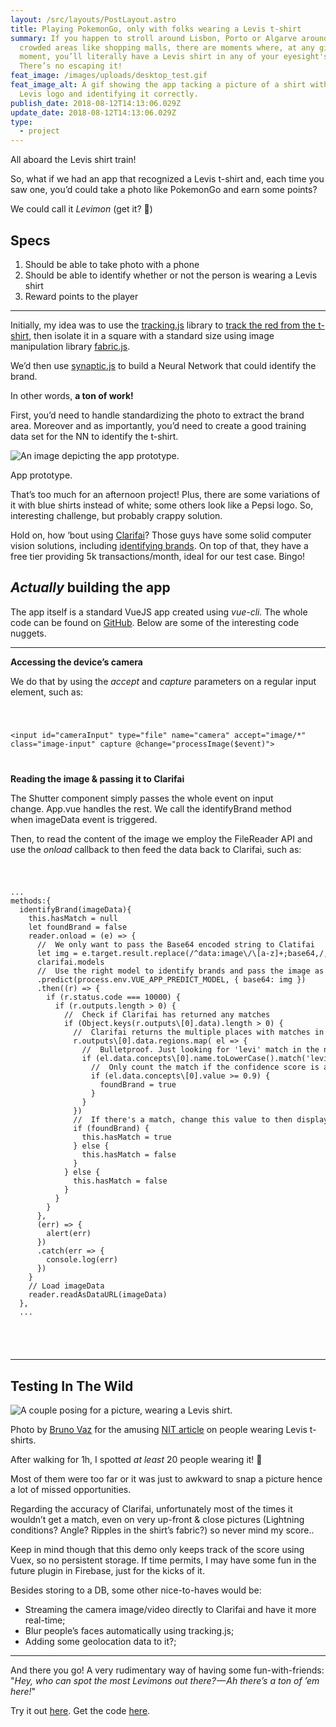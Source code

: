 ```yaml
---
layout: /src/layouts/PostLayout.astro
title: Playing PokemonGo, only with folks wearing a Levis t-shirt
summary: If you happen to stroll around Lisbon, Porto or Algarve around some
  crowded areas like shopping malls, there are moments where, at any given
  moment, you’ll literally have a Levis shirt in any of your eyesight's angle.
  There’s no escaping it!
feat_image: /images/uploads/desktop_test.gif
feat_image_alt: A gif showing the app tacking a picture of a shirt with the
  Levis logo and identifying it correctly.
publish_date: 2018-08-12T14:13:06.029Z
update_date: 2018-08-12T14:13:06.029Z
type:
  - project
---
```


All aboard the Levis shirt train!

So, what if we had an app that recognized a Levis t-shirt and, each time you saw one, you’d could take a photo like PokemonGo and earn some points?

We could call it _Levimon_ (get it? 🙊)

## Specs

1. Should be able to take photo with a phone
2. Should be able to identify whether or not the person is wearing a Levis shirt
3. Reward points to the player

<hr>

Initially, my idea was to use the [](https://trackingjs.com/)<a href="https://trackingjs.com/" target="_blank">tracking.js</a> library to [](https://trackingjs.com/examples/color_hello_world.html)<a href="https://trackingjs.com/examples/color_hello_world.html" target="_blank">track the red from the t-shirt</a>, then isolate it in a square with a standard size using image manipulation library [](http://fabricjs.com/)<a href="http://fabricjs.com/" target="_blank">fabric.js</a>.

We’d then use [](http://caza.la/synaptic/#/)<a href="http://caza.la/synaptic/#/" target="_blank">synaptic.js</a> to build a Neural Network that could identify the brand.

In other words, **a ton of work!**

First, you’d need to handle standardizing the photo to extract the brand area. Moreover and as importantly, you’d need to create a good training data set for the NN to identify the t-shirt.

![An image depicting the app prototype.](/images/uploads/app_simulation.gif 'App prototype')

<p class="u-ImageDescription">App prototype.</p>

That’s too much for an afternoon project! Plus, there are some variations of it with blue shirts instead of white; some others look like a Pepsi logo. So, interesting challenge, but probably crappy solution.

Hold on, how ‘bout using [](https://clarifai.com/)<a href="https://clarifai.com/" target="_blank">Clarifai</a>? Those guys have some solid computer vision solutions, including [](https://clarifai.com/models/logo-image-recognition-model-c443119bf2ed4da98487520d01a0b1e3)<a href="https://clarifai.com/models/logo-image-recognition-model-c443119bf2ed4da98487520d01a0b1e3" target="_blank">identifying brands</a>. On top of that, they have a free tier providing 5k transactions/month, ideal for our test case. Bingo!

## _Actually_ building the app

The app itself is a standard VueJS app created using *vue-cli.* The whole code can be found on [](https://github.com/mstrlaw/levimon)<a href="https://github.com/mstrlaw/levimon" target="_blank">GitHub</a>. Below are some of the interesting code nuggets.

<hr>

**Accessing the device’s camera**

We do that by using the *accept* and *capture* parameters on a regular input element, such as:

<code>

<input id="cameraInput" type="file" name="camera" accept="image/\*" class="image-input" capture @change="processImage($event)">

</code>

**Reading the image & passing it to Clarifai**

The Shutter component simply passes the whole event on input change. App.vue handles the rest. We call the identifyBrand method when imageData event is triggered.

Then, to read the content of the image we employ the FileReader API and use the *onload* callback to then feed the data back to Clarifai, such as:

<code>

<pre>
...
methods:{
  identifyBrand(imageData){
    this.hasMatch = null
    let foundBrand = false
    reader.onload = (e) => {
      //  We only want to pass the Base64 encoded string to Clatifai
      let img = e.target.result.replace(/^data:image\/\[a-z]+;base64,/, '')
      clarifai.models
      //  Use the right model to identify brands and pass the image as base64
      .predict(process.env.VUE_APP_PREDICT_MODEL, { base64: img })
      .then((r) => {
        if (r.status.code === 10000) {
          if (r.outputs.length > 0) {
            //  Check if Clarifai has returned any matches
            if (Object.keys(r.outputs\[0].data).length > 0) {
              //  Clarifai returns the multiple places with matches in the image
              r.outputs\[0].data.regions.map( el => {
                //  Bulletproof. Just looking for 'levi' match in the name value
                if (el.data.concepts\[0].name.toLowerCase().match('levi') !== null) {
                  //  Only count the match if the confidence score is above .9
                  if (el.data.concepts\[0].value >= 0.9) {
                    foundBrand = true
                  }
                }
              })
              //  If there's a match, change this value to then display a success/error dialog
              if (foundBrand) {
                this.hasMatch = true
              } else {
                this.hasMatch = false
              }
            } else {
              this.hasMatch = false
            }
          }
        }
      },
      (err) => {
        alert(err)
      })
      .catch(err => {
        console.log(err)
      })
    }
    // Load imageData
    reader.readAsDataURL(imageData)
  },
  ...

</pre>

</code>

<hr>

## Testing In The Wild

![A couple posing for a picture, wearing a Levis shirt.](/images/uploads/levis_shirt.png 'Photo by Bruno Vaz for the amusing NIT article on people wearing Levis t-shirts.')

<p class="u-ImageDescription">Photo by <a href="https://www.instagram.com/godinhovaz/" target="_blank">Bruno Vaz</a> for the amusing <a href="https://www.nit.pt/compras/lojas-e-marcas/porque-e-que-toda-a-gente-no-rock-in-rio-usa-as-mesmas-t-shirts-da-levis" target="_blank">NIT article</a> on people wearing Levis t-shirts.</p>

After walking for 1h, I spotted *at least* 20 people wearing it! 🙈

Most of them were too far or it was just to awkward to snap a picture hence a lot of missed opportunities.

Regarding the accuracy of Clarifai, unfortunately most of the times it wouldn’t get a match, even on very up-front & close pictures (Lightning conditions? Angle? Ripples in the shirt’s fabric?) so never mind my score..

Keep in mind though that this demo only keeps track of the score using Vuex, so no persistent storage. If time permits, I may have some fun in the future plugin in Firebase, just for the kicks of it.

Besides storing to a DB, some other nice-to-haves would be:

- Streaming the camera image/video directly to Clarifai and have it more real-time;
- Blur people’s faces automatically using tracking.js;
- Adding some geolocation data to it?;

<hr>

And there you go! A very rudimentary way of having some fun-with-friends: "_Hey, who can spot the most Levimons out there? — Ah there’s a ton of ’em here!_"

Try it out <a href="https://suspicious-hawking-79fe18.netlify.app/" target="_blank">here</a>. Get the code [](https://github.com/mstrlaw/levimon)<a href="https://github.com/mstrlaw/levimon" target="_blank">here</a>.
